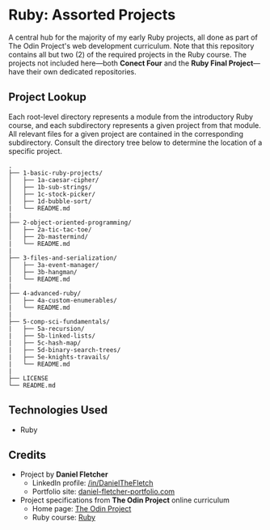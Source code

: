 # Ruby: Assorted Projects

A central hub for the majority of my early Ruby projects, all done as part of The Odin Project's web development
curriculum. Note that this repository contains all but two (2) of the required projects in the Ruby course. The
projects not included here&mdash;both **Conect Four** and the **Ruby Final Project**&mdash;have their own
dedicated repositories.

## Project Lookup

Each root-level directory represents a module from the introductory Ruby course, and each subdirectory represents
a given project from that module. All relevant files for a given project are contained in the corresponding subdirectory.
Consult the directory tree below to determine the location of a specific project.

```
.
├── 1-basic-ruby-projects/
│   ├── 1a-caesar-cipher/
│   ├── 1b-sub-strings/
│   ├── 1c-stock-picker/
│   ├── 1d-bubble-sort/
|   └── README.md
|
├── 2-object-oriented-programming/
│   ├── 2a-tic-tac-toe/
│   ├── 2b-mastermind/
|   └── README.md
|
├── 3-files-and-serialization/
│   ├── 3a-event-manager/
│   ├── 3b-hangman/
|   └── README.md
|
├── 4-advanced-ruby/
│   ├── 4a-custom-enumerables/
|   └── README.md
|
├── 5-comp-sci-fundamentals/
|   ├── 5a-recursion/
|   ├── 5b-linked-lists/
|   ├── 5c-hash-map/
|   ├── 5d-binary-search-trees/
|   ├── 5e-knights-travails/
|   └── README.md
|
├── LICENSE
└── README.md
```

## Technologies Used

- Ruby

## Credits

- Project by **Daniel Fletcher**
    - LinkedIn profile: [/in/DanielTheFletch](https://www.linkedin.com/in/danielthefletch)
    - Portfolio site: [daniel-fletcher-portfolio.com](https://www.daniel-fletcher-portfolio.com)
- Project specifications from **The Odin Project** online curriculum
    - Home page: [The Odin Project](https://www.theodinproject.com/)
    - Ruby course: [Ruby](https://www.theodinproject.com/paths/full-stack-ruby-on-rails/courses/ruby)

